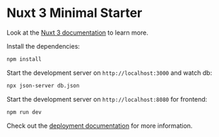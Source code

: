 # Nuxt 3 Minimal Starter

Look at the [Nuxt 3 documentation](https://nuxt.com/docs/getting-started/introduction) to learn more.

Install the dependencies:

```bash
npm install
```

Start the development server on `http://localhost:3000` and watch db:

```bash
npx json-server db.json
```

Start the development server on `http://localhost:8080` for frontend:

```bash
npm run dev
```

Check out the [deployment documentation](https://nuxt.com/docs/getting-started/deployment) for more information.
